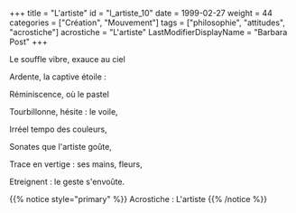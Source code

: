 +++
title = "L'artiste"
id = "l_artiste_10"
date = 1999-02-27
weight = 44
categories = ["Création", "Mouvement"]
tags = ["philosophie", "attitudes", "acrostiche"]
acrostiche = "L'artiste"
LastModifierDisplayName = "Barbara Post"
+++

Le souffle vibre, exauce au ciel

Ardente, la captive étoile :

Réminiscence, où le pastel

Tourbillonne, hésite : le voile,

Irréel tempo des couleurs,

Sonates que l'artiste goûte,

Trace en vertige : ses mains, fleurs,

Etreignent : le geste s'envoûte.

{{% notice style="primary" %}}
Acrostiche : L'artiste
{{% /notice %}}
